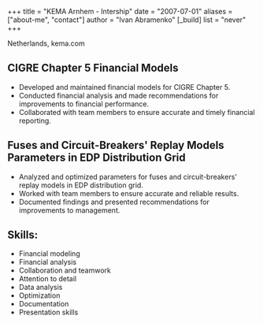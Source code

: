 +++
title = "KEMA Arnhem - Intership"
date = "2007-07-01"
aliases = ["about-me", "contact"]
author = "Ivan Abramenko"
[_build]
  list = "never"
+++

Netherlands, kema.com

## CIGRE Chapter 5 Financial Models
- Developed and maintained financial models for CIGRE Chapter 5.
- Conducted financial analysis and made recommendations for improvements to financial performance.
- Collaborated with team members to ensure accurate and timely financial reporting.

## Fuses and Circuit-Breakers' Replay Models Parameters in EDP Distribution Grid
- Analyzed and optimized parameters for fuses and circuit-breakers' replay models in EDP distribution grid.
- Worked with team members to ensure accurate and reliable results.
- Documented findings and presented recommendations for improvements to management.

## Skills:
- Financial modeling
- Financial analysis
- Collaboration and teamwork
- Attention to detail
- Data analysis
- Optimization
- Documentation
- Presentation skills